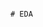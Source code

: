                                                                                                                        # EDA 

